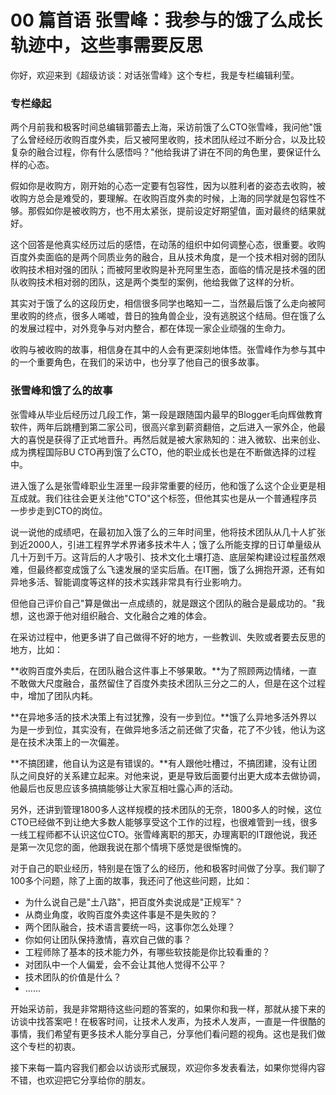 # 00 篇首语 张雪峰：我参与的饿了么成长轨迹中，这些事需要反思

你好，欢迎来到《超级访谈：对话张雪峰》这个专栏，我是专栏编辑利莹。

### 专栏缘起

两个月前我和极客时间总编辑郭蕾去上海，采访前饿了么CTO张雪峰，我问他"饿了么曾经经历收购百度外卖，后又被阿里收购，技术团队经过不断分合，以及比较复杂的融合过程，你有什么感悟吗？"他给我讲了讲在不同的角色里，要保证什么样的心态。

假如你是收购方，刚开始的心态一定要有包容性，因为以胜利者的姿态去收购，被收购方总会是难受的，要理解。在收购百度外卖的时候，上海的同学就是包容性不够。那假如你是被收购方，也不用太紧张，提前设定好期望值，面对最终的结果就好。

这个回答是他真实经历过后的感悟，在动荡的组织中如何调整心态，很重要。收购百度外卖面临的是两个同质业务的融合，且从技术角度，是一个技术相对弱的团队收购技术相对强的团队；而被阿里收购是补充阿里生态，面临的情况是技术强的团队收购技术相对弱的团队，这是两个类型的案例，他给我做了这样的分析。

其实对于饿了么的这段历史，相信很多同学也略知一二，当然最后饿了么走向被阿里收购的终点，很多人唏嘘，昔日的独角兽企业，没有逃脱这个结局。但在饿了么的发展过程中，对外竞争与对内整合，都在体现一家企业顽强的生命力。

收购与被收购的故事，相信身在其中的人会有更深刻地体悟。张雪峰作为参与其中的一个重要角色，在我们的采访中，也分享了他自己的很多故事。

### 张雪峰和饿了么的故事

张雪峰从毕业后经历过几段工作，第一段是跟随国内最早的Blogger毛向辉做教育软件，两年后跳槽到第二家公司，很高兴拿到薪资翻倍，之后进入一家外企，他最大的喜悦是获得了正式地晋升。再然后就是被大家熟知的：进入微软、出来创业、成为携程国际BU
CTO再到饿了么CTO，他的职业成长也是在不断做选择的过程中。

进入饿了么是张雪峰职业生涯里一段非常重要的经历，他和饿了么这个企业更是相互成就。我们往往会更关注他"CTO"这个标签，但他其实也是从一个普通程序员一步步走到CTO的岗位。

说一说他的成绩吧，在最初加入饿了么的三年时间里，他将技术团队从几十人扩张到近2000人，引进工程界学术界诸多技术牛人；饿了么所能支撑的日订单量级从几十万到千万。这背后的人才吸引、技术文化土壤打造、底层架构建设过程虽然艰难，但最终都变成饿了么飞速发展的坚实后盾。在IT圈，饿了么拥抱开源，还有如异地多活、智能调度等这样的技术实践非常具有行业影响力。

但他自己评价自己"算是做出一点成绩的，就是跟这个团队的融合是最成功的。"我想，这也源于他对组织融合、文化融合之难的体会。

在采访过程中，他更多讲了自己做得不好的地方，一些教训、失败或者要去反思的地方，比如：

**收购百度外卖后，在团队融合这件事上不够果敢。**为了照顾两边情绪，一直不敢做大尺度融合，虽然留住了百度外卖技术团队三分之二的人，但是在这个过程中，增加了团队内耗。

**在异地多活的技术决策上有过犹豫，没有一步到位。**饿了么异地多活外界以为是一步到位，其实没有，在做异地多活之前还做了灾备，花了不少钱，他认为这是在技术决策上的一次偏差。

**不搞团建，他自认为这是有错误的。**有人跟他吐槽过，不搞团建，没有让团队之间良好的关系建立起来。对他来说，更是导致后面要付出更大成本去做协调，他最后也反思应该多搞搞能够让大家互相吐露心声的活动。

另外，还讲到管理1800多人这样规模的技术团队的无奈，1800多人的时候，这位CTO已经做不到让绝大多数人能够享受这个工作的过程，也很难管到一线，很多一线工程师都不认识这位CTO。张雪峰离职的那天，办理离职的IT跟他说，我还是第一次见您的面，他跟我说在那个情境下感觉是很惭愧的。

对于自己的职业经历，特别是在饿了么的经历，他和极客时间做了分享。我们聊了100多个问题，除了上面的故事，我还问了他这些问题，比如：

-   为什么说自己是"土八路"，把百度外卖说成是"正规军"？
-   从商业角度，收购百度外卖这件事是不是失败的？
-   两个团队融合，技术语言要统一吗，这事你怎么处理？
-   你如何让团队保持激情，喜欢自己做的事？
-   工程师除了基本的技术能力外，有哪些软技能是你比较看重的？
-   对团队中一个人偏爱，会不会让其他人觉得不公平？
-   技术团队的价值是什么？
-   ......

开始采访前，我是非常期待这些问题的答案的，如果你和我一样，那就从接下来的访谈中找答案吧！在极客时间，让技术人发声，为技术人发声，一直是一件很酷的事情，我们希望有更多技术人能分享自己，分享他们看问题的视角。这也是我们做这个专栏的初衷。

接下来每一篇内容我们都会以访谈形式展现，欢迎你多发表看法，如果你觉得内容不错，也欢迎把它分享给你的朋友。
